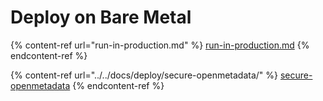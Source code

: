 # Deploy on Bare Metal

{% content-ref url="run-in-production.md" %}
[run-in-production.md](run-in-production.md)
{% endcontent-ref %}

{% content-ref url="../../docs/deploy/secure-openmetadata/" %}
[secure-openmetadata](../../docs/deploy/secure-openmetadata/)
{% endcontent-ref %}
